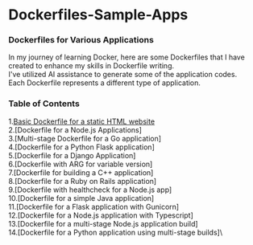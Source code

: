 # Dockerfiles-Sample-Apps
### Dockerfiles for Various Applications
In my journey of learning Docker, here are some Dockerfiles that I have created to enhance my skills in Dockerfile writing.\
I've utilized AI assistance to generate some of the application codes.\
Each Dockerfile represents a different type of application.
### Table of Contents
1.[Basic Dockerfile for a static HTML website](Basic-Dockerfile-for-a-static-HTML-website)\
2.[Dockerfile for a Node.js Applications]\
3.[Multi-stage Dockerfile for a Go application]\
4.[Dockerfile for a Python Flask application]\
5.[Dockerfile for a Django Application]\
6.[Dockerfile with ARG for variable version]\
7.[Dockerfile for building a C++ application]\
8.[Dockerfile for a Ruby on Rails application]\
9.[Dockerfile with healthcheck for a Node.js app]\
10.[Dockerfile for a simple Java application]\
11.[Dockerfile for a Flask application with Gunicorn]\
12.[Dockerfile for a Node.js application with Typescript]\
13.[Dockerfile for a multi-stage Node.js application build]\
14.[Dockerfile for a Python application using multi-stage builds]\
